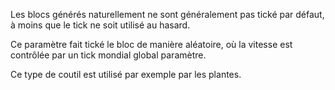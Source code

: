 Les blocs générés naturellement ne sont généralement pas tické par défaut, à moins que le tick ne soit utilisé au hasard.

Ce paramètre fait tické le bloc de manière aléatoire, où la vitesse est contrôlée par un tick mondial global
paramètre.

Ce type de coutil est utilisé par exemple par les plantes.